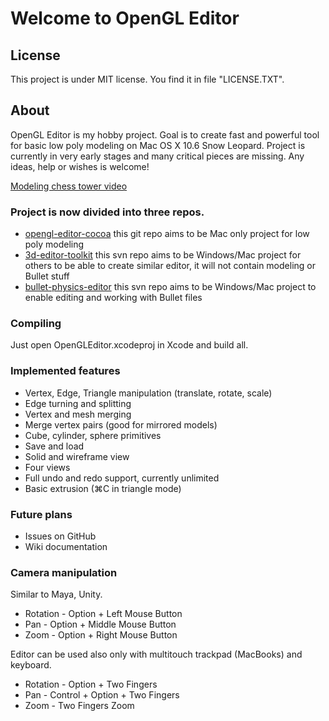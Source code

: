 # Welcome to OpenGL Editor

## License

This project is under MIT license. You find it in file "LICENSE.TXT".

## About

OpenGL Editor is my hobby project. Goal is to create fast and powerful tool for basic low poly modeling on Mac OS X 10.6 Snow Leopard. Project is currently in very early stages and many critical pieces are missing. Any ideas, help or wishes is welcome!

[Modeling chess tower video](http://www.youtube.com/watch?v=57d63xcT21Y)

### Project is now divided into three repos.

* [opengl-editor-cocoa](http://github.com/filipkunc/opengl-editor-cocoa/) 
this git repo aims to be Mac only project for low poly modeling
* [3d-editor-toolkit](http://code.google.com/p/3d-editor-toolkit/)
this svn repo aims to be Windows/Mac project for others to be able to create similar editor,
it will not contain modeling or Bullet stuff
* [bullet-physics-editor](http://code.google.com/p/bullet-physics-editor/)
this svn repo aims to be Windows/Mac project to enable editing and working with Bullet files

### Compiling

Just open OpenGLEditor.xcodeproj in Xcode and build all. 

### Implemented features

* Vertex, Edge, Triangle manipulation (translate, rotate, scale)
* Edge turning and splitting
* Vertex and mesh merging
* Merge vertex pairs (good for mirrored models)
* Cube, cylinder, sphere primitives
* Save and load
* Solid and wireframe view
* Four views
* Full undo and redo support, currently unlimited
* Basic extrusion (⌘C in triangle mode)

### Future plans

* Issues on GitHub
* Wiki documentation

### Camera manipulation

Similar to Maya, Unity. 

* Rotation - Option + Left Mouse Button
* Pan - Option + Middle Mouse Button
* Zoom - Option + Right Mouse Button

Editor can be used also only with multitouch trackpad (MacBooks) and keyboard.

* Rotation - Option + Two Fingers
* Pan - Control + Option + Two Fingers
* Zoom - Two Fingers Zoom

